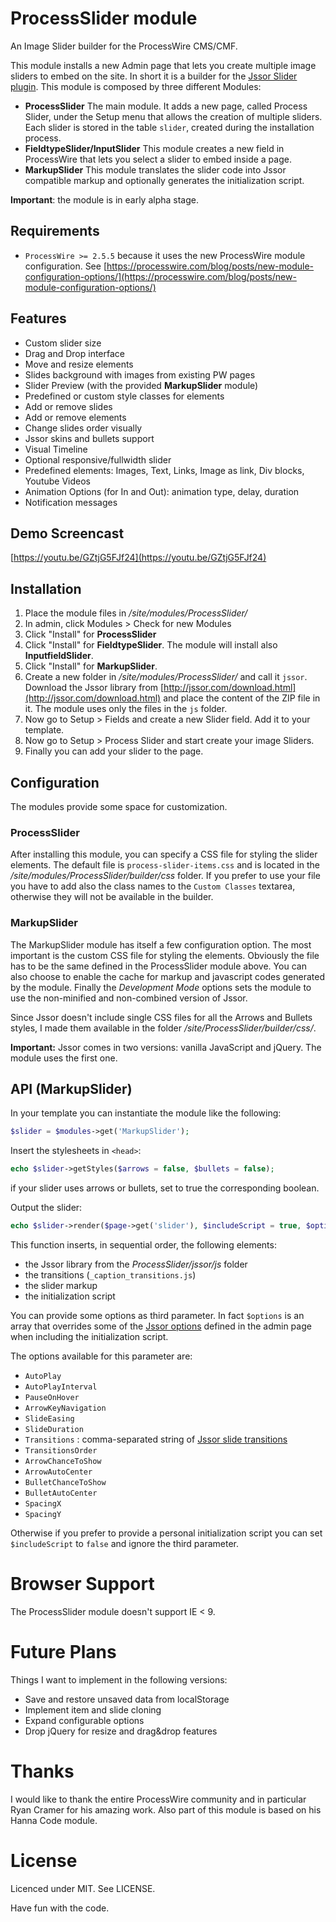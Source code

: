 # ProcessSlider module

An Image Slider builder for the ProcessWire CMS/CMF.

This module installs a new Admin page that lets you create multiple image sliders to embed on the site. In short it is a builder for the [Jssor Slider plugin](http://www.jssor.com).
This module is composed by three different Modules:

* **ProcessSlider** The main module. It adds a new page, called Process Slider, under the Setup menu that allows the creation of multiple sliders. Each slider is stored in the table `slider`, created during the installation process.
* **FieldtypeSlider/InputSlider** This module creates a new field in ProcessWire that lets you select a slider to embed inside a page.
* **MarkupSlider** This module translates the slider code into Jssor compatible markup and optionally generates the initialization script.

**Important**: the module is in early alpha stage.

## Requirements

* `ProcessWire >= 2.5.5` because it uses the new ProcessWire module configuration. See [https://processwire.com/blog/posts/new-module-configuration-options/](https://processwire.com/blog/posts/new-module-configuration-options/)

## Features

* Custom slider size
* Drag and Drop interface
* Move and resize elements
* Slides background with images from existing PW pages
* Slider Preview (with the provided **MarkupSlider** module)
* Predefined or custom style classes for elements
* Add or remove slides
* Add or remove elements
* Change slides order visually
* Jssor skins and bullets support
* Visual Timeline
* Optional responsive/fullwidth slider
* Predefined elements: Images, Text, Links, Image as link, Div blocks, Youtube Videos
* Animation Options (for In and Out): animation type, delay, duration
* Notification messages

## Demo Screencast

[https://youtu.be/GZtjG5FJf24](https://youtu.be/GZtjG5FJf24)

## Installation

1. Place the module files in _/site/modules/ProcessSlider/_
2. In admin, click Modules > Check for new Modules
3. Click "Install" for **ProcessSlider**
4. Click "Install" for **FieldtypeSlider**. The module will install also **InputfieldSlider**.
5. Click "Install" for **MarkupSlider**.
6. Create a new folder in _/site/modules/ProcessSlider/_ and call it `jssor`. Download the Jssor library from [http://jssor.com/download.html](http://jssor.com/download.html) and place the content of the ZIP file in it. The module uses only the files in the `js` folder.
7. Now go to Setup > Fields and create a new Slider field. Add it to your template.
8. Now go to Setup > Process Slider and start create your image Sliders.
9. Finally you can add your slider to the page.

## Configuration

The modules provide some space for customization.

### ProcessSlider

After installing this module, you can specify a CSS file for styling the slider elements. The default file is `process-slider-items.css` and is located in the _/site/modules/ProcessSlider/builder/css_ folder.
If you prefer to use your file you have to add also the class names to the `Custom Classes` textarea, otherwise they will not be available in the builder.

### MarkupSlider

The MarkupSlider module has itself a few configuration option. The most important is the custom CSS file for styling the elements. Obviously the file has to be the same defined in the ProcessSlider module above.
You can also choose to enable the cache for markup and javascript codes generated by the module.
Finally the _Development Mode_ options sets the module to use the non-minified and non-combined version of Jssor.

Since Jssor doesn't include single CSS files for all the Arrows and Bullets styles, I made them available in the folder _/site/ProcessSlider/builder/css/_.

**Important:** Jssor comes in two versions: vanilla JavaScript and jQuery. The module uses the first one.

## API (MarkupSlider)

In your template you can instantiate the module like the following:

```php
$slider = $modules->get('MarkupSlider');
```

Insert the stylesheets in `<head>`:

```php
echo $slider->getStyles($arrows = false, $bullets = false);
```

if your slider uses arrows or bullets, set to true the corresponding boolean.

Output the slider:

```php
echo $slider->render($page->get('slider'), $includeScript = true, $options = array())
```

This function inserts, in sequential order, the following elements:

* the Jssor library from the _ProcessSlider/jssor/js_ folder
* the transitions (`_caption_transitions.js`)
* the slider markup
* the initialization script

You can provide some options as third parameter. In fact `$options` is an array that overrides some of the [Jssor options](http://jssor.com/development/reference-options.html) defined in the admin page when including the initialization script.

The options available for this parameter are:

* `AutoPlay`
* `AutoPlayInterval`
* `PauseOnHover`
* `ArrowKeyNavigation`
* `SlideEasing`
* `SlideDuration`
* `Transitions` : comma-separated string of [Jssor slide transitions](http://jssor.com/development/tool-slideshow-transition-viewer.html)
* `TransitionsOrder`
* `ArrowChanceToShow`
* `ArrowAutoCenter`
* `BulletChanceToShow`
* `BulletAutoCenter`
* `SpacingX`
* `SpacingY`

Otherwise if you prefer to provide a personal initialization script you can set `$includeScript` to `false` and ignore the third parameter.

# Browser Support

The ProcessSlider module doesn't support IE < 9.

# Future Plans

Things I want to implement in the following versions:

* Save and restore unsaved data from localStorage
* Implement item and slide cloning
* Expand configurable options
* Drop jQuery for resize and drag&drop features

# Thanks

I would like to thank the entire ProcessWire community and in particular Ryan Cramer for his amazing work. Also part of this module is based on his Hanna Code module.

# License

Licenced under MIT. See LICENSE.

Have fun with the code.
